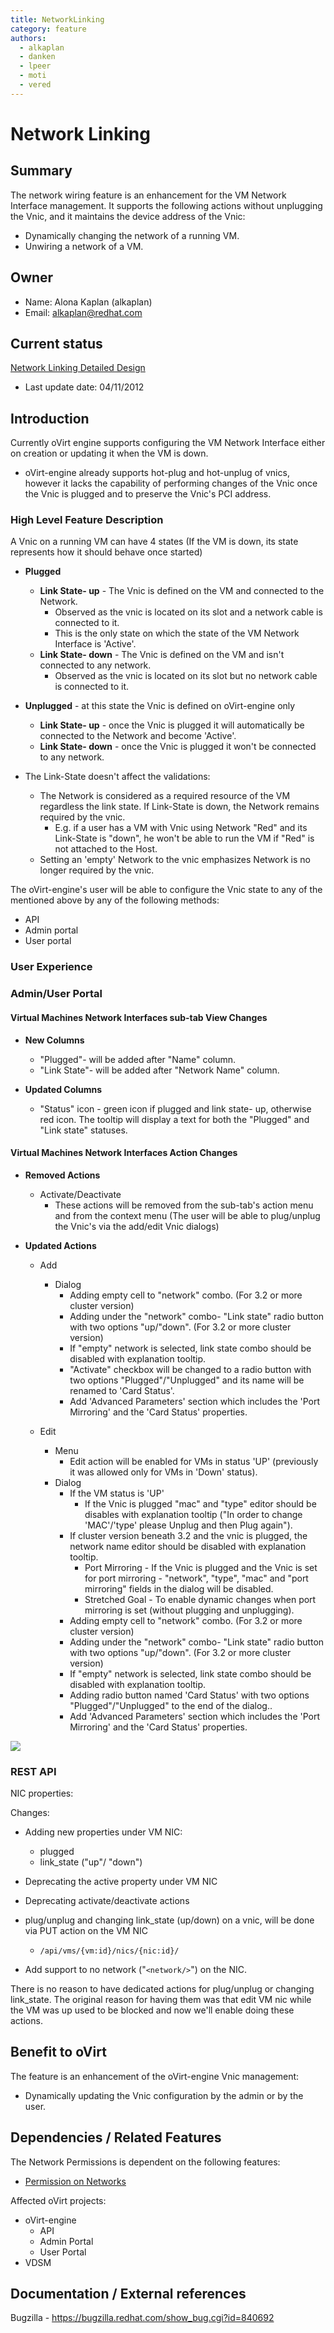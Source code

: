 ```yaml
---
title: NetworkLinking
category: feature
authors:
  - alkaplan
  - danken
  - lpeer
  - moti
  - vered
---
```


# Network Linking

## Summary

The network wiring feature is an enhancement for the VM Network Interface management.
It supports the following actions without unplugging the Vnic, and it maintains the device address of the Vnic:

* Dynamically changing the network of a running VM.
* Unwiring a network of a VM.

## Owner

*   Name: Alona Kaplan (alkaplan)
*   Email: <alkaplan@redhat.com>

## Current status

[Network Linking Detailed Design](/develop/release-management/features/network/detailednetworklinking.html)

*   Last update date: 04/11/2012

## Introduction

Currently oVirt engine supports configuring the VM Network Interface either on creation or updating it when the VM is down.

* oVirt-engine already supports hot-plug and hot-unplug of vnics, however it lacks the capability of performing changes of the Vnic once the Vnic is plugged and to preserve the Vnic's PCI address.

### High Level Feature Description

A Vnic on a running VM can have 4 states (If the VM is down, its state represents how it should behave once started)

* **Plugged**
  * **Link State- up** - The Vnic is defined on the VM and connected to the Network.
    * Observed as the vnic is located on its slot and a network cable is connected to it.
    * This is the only state on which the state of the VM Network Interface is 'Active'.
  * **Link State- down** - The Vnic is defined on the VM and isn't connected to any network.
    * Observed as the vnic is located on its slot but no network cable is connected to it.

* **Unplugged** - at this state the Vnic is defined on oVirt-engine only
  * **Link State- up** - once the Vnic is plugged it will automatically be connected to the Network and become 'Active'.
  * **Link State- down** - once the Vnic is plugged it won't be connected to any network.

*   The Link-State doesn't affect the validations:
    -   The Network is considered as a required resource of the VM regardless the link state. If Link-State is down, the Network remains required by the vnic.
        -   E.g. if a user has a VM with Vnic using Network "Red" and its Link-State is "down", he won't be able to run the VM if "Red" is not attached to the Host.
    -   Setting an 'empty' Network to the vnic emphasizes Network is no longer required by the vnic.

The oVirt-engine's user will be able to configure the Vnic state to any of the mentioned above by any of the following methods:

* API
* Admin portal
* User portal

### User Experience

### Admin/User Portal

#### Virtual Machines Network Interfaces sub-tab View Changes

* **New Columns**
  * "Plugged"- will be added after "Name" column.
  * "Link State"- will be added after "Network Name" column.

* **Updated Columns**
  * "Status" icon - green icon if plugged and link state- up, otherwise red icon. The tooltip will display a text for both the "Plugged" and "Link state" statuses.

#### Virtual Machines Network Interfaces Action Changes

* **Removed Actions**
  * Activate/Deactivate
    * These actions will be removed from the sub-tab's action menu and from the context menu (The user will be able to plug/unplug the Vnic's via the add/edit Vnic dialogs)

* **Updated Actions**
  - Add
    * Dialog
      * Adding empty cell to "network" combo. (For 3.2 or more cluster version)
      * Adding under the "network" combo- "Link state" radio button with two options "up/"down". (For 3.2 or more cluster version)
      * If "empty" network is selected, link state combo should be disabled with explanation tooltip.
      * "Activate" checkbox will be changed to a radio button with two options "Plugged"/"Unplugged" and its name will be renamed to 'Card Status'.
      * Add 'Advanced Parameters' section which includes the 'Port Mirroring' and the 'Card Status' properties.

  - Edit
    * Menu
      * Edit action will be enabled for VMs in status 'UP' (previously it was allowed only for VMs in 'Down' status).
    * Dialog
      * If the VM status is 'UP'
        * If the Vnic is plugged "mac" and "type" editor should be disables with explanation tooltip ("In order to change 'MAC'/'type' please Unplug and then Plug again").
      * If cluster version beneath 3.2 and the vnic is plugged, the network name editor should be disabled with explanation tooltip.
        * Port Mirroring - If the Vnic is plugged and the Vnic is set for port mirroring - "network", "type", "mac" and "port mirroring" fields in the dialog will be disabled.
        * Stretched Goal - To enable dynamic changes when port mirroring is set (without plugging and unplugging).
      * Adding empty cell to "network" combo. (For 3.2 or more cluster version)
      * Adding under the "network" combo- "Link state" radio button with two options "up/"down". (For 3.2 or more cluster version)
      * If "empty" network is selected, link state combo should be disabled with explanation tooltip.
      * Adding radio button named 'Card Status' with two options "Plugged"/"Unplugged" to the end of the dialog..
      * Add 'Advanced Parameters' section which includes the 'Port Mirroring' and the 'Card Status' properties.

![](/images/wiki/VnicWiring.png)

### REST API

NIC properties:

Changes:

*   Adding new properties under VM NIC:
    * plugged
    * link_state ("up"/ "down")

*   Deprecating the active property under VM NIC
*   Deprecating activate/deactivate actions
*   plug/unplug and changing link_state (up/down) on a vnic, will be done via PUT action on the VM NIC
    -   `/api/vms/{vm:id}/nics/{nic:id}/`
*   Add support to no network ("`<network/>`") on the NIC.

There is no reason to have dedicated actions for plug/unplug or changing link_state. The original reason for having them was that edit VM nic while the VM was up used to be blocked and now we'll enable doing these actions.

## Benefit to oVirt

The feature is an enhancement of the oVirt-engine Vnic management:

*   Dynamically updating the Vnic configuration by the admin or by the user.

## Dependencies / Related Features

The Network Permissions is dependent on the following features:

*   [Permission on Networks](/develop/release-management/features/network/networkpermissions.html)

Affected oVirt projects:

*   oVirt-engine
    -   API
    -   Admin Portal
    -   User Portal
*   VDSM

## Documentation / External references

Bugzilla - <https://bugzilla.redhat.com/show_bug.cgi?id=840692>


